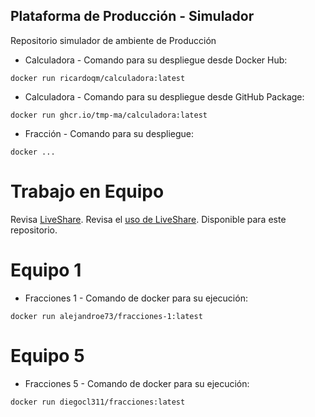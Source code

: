 ## Plataforma de Producción - Simulador

Repositorio simulador de ambiente de Producción

* Calculadora - Comando para su despliegue desde Docker Hub:
```
docker run ricardoqm/calculadora:latest

```

* Calculadora - Comando para su despliegue desde GitHub Package:
```
docker run ghcr.io/tmp-ma/calculadora:latest

```

* Fracción - Comando para su despliegue:
```
docker ...

```
# Trabajo en Equipo

Revisa [LiveShare](https://youtu.be/9QXwSg9-2qQ). Revisa el [uso de LiveShare](https://www.youtube.com/watch?v=nj535VbE9pQ). Disponible para este repositorio.

# Equipo 1
* Fracciones 1 - Comando de docker para su ejecución:
```
docker run alejandroe73/fracciones-1:latest
```

# Equipo 5
* Fracciones 5 - Comando de docker para su ejecución:
```
docker run diegocl311/fracciones:latest
```
